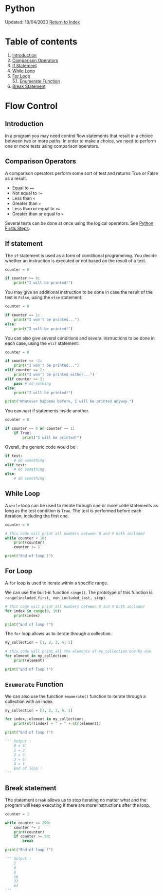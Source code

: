 Python
=========================
Updated: 18/04/2020
[Return to Index](./00_python_index.md)

# Table of contents

1. [Introduction](#introduction)
2. [Comparison Operators](#comparison-operators)
3. [If Statement](#if-statement)
4. [While Loop](#while-loop)
5. [For Loop](#for-loop)\
5.1. [Enumerate Function](#enumerate-function)
6. [Break Statement](#break-statement)

# Flow Control

## Introduction

In a program you may need control flow statements that result in a choice between two or more paths. In order to make a choice, we need to perform one or more tests using comparison operators.

## Comparison Operators

A comparison operators perform some sort of test and returns True or False as a result. 

* Equal to ``==``
* Not equal to ``!=``
* Less than ``<``
* Greater than ``>``
* Less than or equal to ``<=``
* Greater than or equal to ``>``

Several tests can be done at once using the logical operators. See [Python Firsts Steps](./python_firsts_tests.md).

## If statement

The ``if`` statement is used as a form of conditional programming. You decide whether an instruction is executed or not based on the result of a test.

```python
counter = 0

if counter >= 0:
	print("I will be printed!")
```

You may give an additional instruction to be done in case the result of the test is ``False``, using the ``else`` statement:

```python
counter = 0

if counter == 1:
	print("I won't be printed...")
else:
	print("I will be printed!")
```

You can also give several conditions and several instructions to be done in each case, using the ``elif`` statement:

```python
counter = 0

if counter <= -1:
	print("I won't be printed...")
elif counter == 2:
	print("I won't be printed either...")
elif counter >= 3:
	pass # do nothing
else:
	print("I will be printed!")

print("Whatever happens before, I will be printed anyway.")
```

You can *nest* if statements inside another.

```python
counter = 0

if counter == 0 or counter == 1:
	if True:
		print("I will be printed!")
```

Overall, the generic code would be :

```python
if test:
	# do something
elif test:
	# do something
else:
	# do something
```

## While Loop

A ``while`` loop can be used to iterate through one or more code statements as long as the test condition is ``True``. The test is performed before each iteration, including the first one.

```python
counter = 0

# this code will print all numbers between 0 and 9 both included
while counter < 10:
	print(counter)
	counter += 1

print("End of loop !")
```

## For Loop

A ``for`` loop is used to iterate within a specific range.

We can use the built-in function ``range()``. The prototype of this function is ``range(included_first, non_included_last, step)``.

```python
# this code will print all numbers between 0 and 9 both included
for index in range(0, 10):
	print(index)

print("End of loop !")
```

The ``for`` loop allows us to iterate through a collection.

```python
my_collection = [1, 2, 3, 4, 5]

# this code will print all the elements of my_collection one by one
for element in my_collection:
	print(element)

print("End of loop !")
```

## ``Enumerate`` Function

We can also use the function ``enumerate()`` function to iterate through a collection with an index.

```python
my_collection = [3, 2, 3, 6, 1]

for index, element in my_collection:
	print(str(index) + " = " + str(element))

print("End of loop !")

''' Output :
	0 = 3
	1 = 2
	2 = 3
	3 = 6
	4 = 1
	End of loop !
'''
```

## Break statement

The statement ``break`` allows us to stop iterating no matter what and the program will keep executing if there are more instructions after the loop.

```python
counter = 1

while counter <= 200:
	counter *= 2
	print(counter)
	if counter >= 50:
		break

print("End of loop !")

''' Output :
	2
	4
	8
	16
	32
	64
'''
```